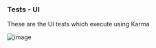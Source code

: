### Tests - UI

These are the UI tests which execute using Karma

![image](https://cloud.githubusercontent.com/assets/656739/16159915/4437a14a-34bd-11e6-85b0-12bbb517ec6d.png)
